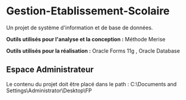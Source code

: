# Gestion-Etablissement-Scolaire

Un projet de système d'information et de base de données.

**Outils utilisés pour l'analyse et la conception :** Méthode Merise 

**Outils utilisés pour la réalisation :** Oracle Forms 11g , Oracle Database


## Espace Administrateur 

Le contenu du projet doit être placé dans le path : C:\Documents and Settings\Administrator\Desktop\FP
